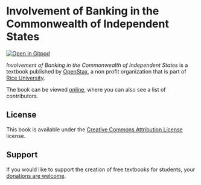 # Involvement of Banking in the Commonwealth of Independent States

[![Open in Gitpod](https://gitpod.io/button/open-in-gitpod.svg)](https://gitpod.io/from-referrer/)

_Involvement of Banking in the Commonwealth of Independent States_ is a textbook published by [OpenStax](https://openstax.org/), a non profit organization that is part of [Rice University](https://www.rice.edu/).

The book can be viewed [online](https://github.com/cnx-user-books/cnxbook-involvement-of-banking-in-the-commonwealth-of-independent-states/releases/latest), where you can also see a list of contributors.

## License
This book is available under the [Creative Commons Attribution License](./LICENSE) license.

## Support
If you would like to support the creation of free textbooks for students, your [donations are welcome](https://riceconnect.rice.edu/donation/support-openstax-banner).
